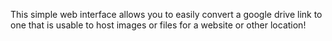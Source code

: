 This simple web interface allows you to easily convert a google drive link to one that is usable to host images or files for a website or other location!
